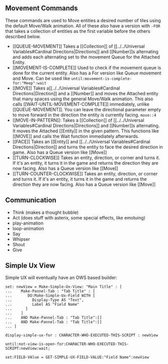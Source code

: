 ## Movement Commands
These commands are used to Move entities a desired number of tiles using the default Move/Walk animation.
All of these also have a version with `-FOR` that takes a collection of entities as the first variable before the others described below.
- [[QUEUE-MOVEMENT]] Takes a [[Collection]] of [[../../Universal Variables#Cardinal Directions|Directions]] and [[Number]]s alternating and adds each alternating set to the movement Queue for the Attached Entity.
- [[MOVEMENT-IS-COMPLETE]] Used to check if the movement queue is done for the current entity. Also has a For version like Queue movement and Move. Can be used like `until:movement-is-complete-for:"Meep":wait`
- [[MOVE]] Takes a[[../../Universal Variables#Cardinal Directions|Direction]] and a [[Number]] and moves the Attached entity that many spaces using the general Move/Walk animation. This also calls [[WAIT-UNTIL-MOVEMENT-COMPLETE]] immediately, unlike [[QUEUE-MOVEMENT]].  You can leave the directional parameter empty to move forward in the direction the entity is currently facing. `move::4`
- [[MOVE-IN-PATTERN]]: Takes a [[Collection]] of [[../../Universal Variables#Cardinal Directions|Directions]] and [[Number]]s alternating. It moves the Attached [[Entity]] in the given pattern. This functions like [[MOVE]] and calls the Wait function immediately afterwards.
- [[FACE]] Takes an [[Entity]] and [[../../Universal Variables#Cardinal Directions|Direction]] and turns the entity to face the desired direction in game. Also has a Queue version like [[Move]]
- [[TURN-CLOCKWISE]] Takes an entity, direction, or corner and turns it. If it's an entity, it turns it in the game and returns the direction they are now facing. Also has a Queue version like [[Move]]
- [[TURN-COUNTER-CLOCKWISE]] Takes an entity, direction, or corner and turns it. If it's an entity, it turns it in the game and returns the direction they are now facing. Also has a Queue version like [[Move]]

## Communication
- Think (makes a thought bubble)
- Act (does stuff with asterix, some special effects, like emotuing)
- play-animation
- loop-animation
- Say
- Whipser
- Shout
- Give

## Simple Ux View
Simple UX will eventually have an OWS based builder:
``` 
set: newView = Make-Simple-Ux-View: "Main Title" : [
...    Make-Pannel-Tab : "Tab Title" : [
...       DO:Make-Simple-Ux-Field WITH [
...         Display-Type AS "Text",  
...         Label AS "Field Name"
...      ]
...    ] 
...    AND Make-Pannel-Tab : "Tab Title":[]
...    AND Make-Pannel-Tab : "Tab Title":[]
... ]

display-simple-ux-for : CHARACTER-WHO-EXECUTED-THIS-SCRIPT : newView

until:not-view-is-open-for:CHARACTER-WHO-EXECUTED-THIS-SCRIPT:newView:wait;

set:FIELD-VAlue = GET-SIMPLE-UX-FIELD-VALUE:"Field Name":newView
```